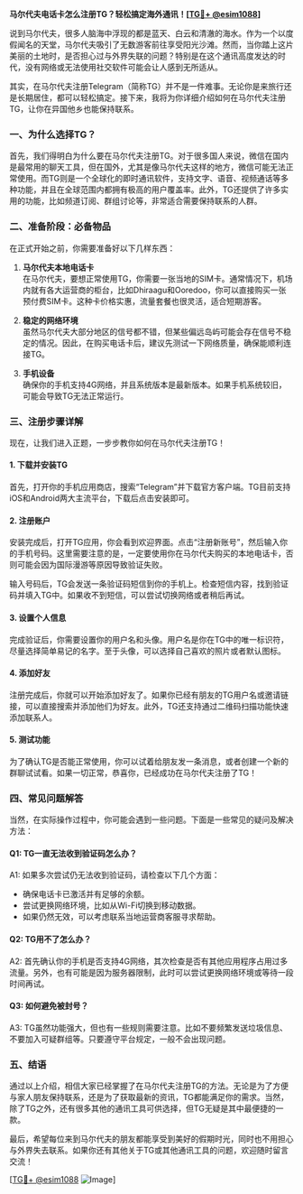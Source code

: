 **马尔代夫电话卡怎么注册TG？轻松搞定海外通讯！[[TG💪+ @esim1088](https://t.me/s/esim1088)]**

说到马尔代夫，很多人脑海中浮现的都是蓝天、白云和清澈的海水。作为一个以度假闻名的天堂，马尔代夫吸引了无数游客前往享受阳光沙滩。然而，当你踏上这片美丽的土地时，是否担心过与外界失联的问题？特别是在这个通讯高度发达的时代，没有网络或无法使用社交软件可能会让人感到无所适从。

其实，在马尔代夫注册Telegram（简称TG）并不是一件难事。无论你是来旅行还是长期居住，都可以轻松搞定。接下来，我将为你详细介绍如何在马尔代夫注册TG，让你在异国他乡也能保持联系。

### 一、为什么选择TG？

首先，我们得明白为什么要在马尔代夫注册TG。对于很多国人来说，微信在国内是最常用的聊天工具，但在国外，尤其是像马尔代夫这样的地方，微信可能无法正常使用。而TG则是一个全球化的即时通讯软件，支持文字、语音、视频通话等多种功能，并且在全球范围内都拥有极高的用户覆盖率。此外，TG还提供了许多实用的功能，比如频道订阅、群组讨论等，非常适合需要保持联系的人群。

### 二、准备阶段：必备物品

在正式开始之前，你需要准备好以下几样东西：

1. **马尔代夫本地电话卡**  
   在马尔代夫，要想正常使用TG，你需要一张当地的SIM卡。通常情况下，机场内就有各大运营商的柜台，比如Dhiraagu和Ooredoo，你可以直接购买一张预付费SIM卡。这种卡价格实惠，流量套餐也很灵活，适合短期游客。

2. **稳定的网络环境**  
   虽然马尔代夫大部分地区的信号都不错，但某些偏远岛屿可能会存在信号不稳定的情况。因此，在购买电话卡后，建议先测试一下网络质量，确保能顺利连接TG。

3. **手机设备**  
   确保你的手机支持4G网络，并且系统版本是最新版本。如果手机系统较旧，可能会导致TG无法正常运行。

### 三、注册步骤详解

现在，让我们进入正题，一步步教你如何在马尔代夫注册TG！

#### 1. 下载并安装TG

首先，打开你的手机应用商店，搜索“Telegram”并下载官方客户端。TG目前支持iOS和Android两大主流平台，下载后点击安装即可。

#### 2. 注册账户

安装完成后，打开TG应用，你会看到欢迎界面。点击“注册新账号”，然后输入你的手机号码。这里需要注意的是，一定要使用你在马尔代夫购买的本地电话卡，否则可能会因为国际漫游等原因导致验证失败。

输入号码后，TG会发送一条验证码短信到你的手机上。检查短信内容，找到验证码并填入TG中。如果收不到短信，可以尝试切换网络或者稍后再试。

#### 3. 设置个人信息

完成验证后，你需要设置你的用户名和头像。用户名是你在TG中的唯一标识符，尽量选择简单易记的名字。至于头像，可以选择自己喜欢的照片或者默认图标。

#### 4. 添加好友

注册完成后，你就可以开始添加好友了。如果你已经有朋友的TG用户名或邀请链接，可以直接搜索并添加他们为好友。此外，TG还支持通过二维码扫描功能快速添加联系人。

#### 5. 测试功能

为了确认TG是否能正常使用，你可以试着给朋友发一条消息，或者创建一个新的群聊试试看。如果一切正常，恭喜你，已经成功在马尔代夫注册了TG！

### 四、常见问题解答

当然，在实际操作过程中，你可能会遇到一些问题。下面是一些常见的疑问及解决方法：

#### Q1: TG一直无法收到验证码怎么办？
A1: 如果多次尝试仍无法收到验证码，请检查以下几个方面：
- 确保电话卡已激活并有足够的余额。
- 尝试更换网络环境，比如从Wi-Fi切换到移动数据。
- 如果仍然无效，可以考虑联系当地运营商客服寻求帮助。

#### Q2: TG用不了怎么办？
A2: 首先确认你的手机是否支持4G网络，其次检查是否有其他应用程序占用过多流量。另外，也有可能是因为服务器限制，此时可以尝试更换网络环境或等待一段时间再试。

#### Q3: 如何避免被封号？
A3: TG虽然功能强大，但也有一些规则需要注意。比如不要频繁发送垃圾信息、不要加入可疑群组等。只要遵守平台规定，一般不会出现问题。

### 五、结语

通过以上介绍，相信大家已经掌握了在马尔代夫注册TG的方法。无论是为了方便与家人朋友保持联系，还是为了获取最新的资讯，TG都能满足你的需求。当然，除了TG之外，还有很多其他的通讯工具可供选择，但TG无疑是其中最便捷的一款。

最后，希望每位来到马尔代夫的朋友都能享受到美好的假期时光，同时也不用担心与外界失去联系。如果你还有其他关于TG或其他通讯工具的问题，欢迎随时留言交流！

[[TG💪+ @esim1088](https://t.me/s/esim1088) ![Image](https://i.postimg.cc/4NQfJmqS/Snipaste-2025-05-13-00-14-12.png)]